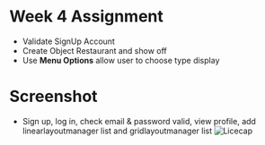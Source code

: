 # Week 4 Assignment

- Validate SignUp Account
- Create Object Restaurant and show off
- Use **Menu Options** allow user to choose type display

# Screenshot
- Sign up, log in, check email & password valid, view profile, add linearlayoutmanager list and gridlayoutmanager list
![Licecap](https://user-images.githubusercontent.com/93138165/161299470-b9b9c016-ef7a-42d6-8740-a287208f4467.gif)

